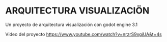 # ARQUITECTURA VISUALIZACIÖN 

Un proyecto de arquitectura visualización con godot engine 3.1

Video del proyecto
https://www.youtube.com/watch?v=nrzrS9xgjUA&t=4s


